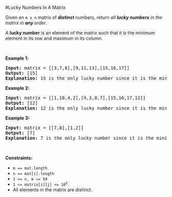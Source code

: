 #Lucky Numbers In A Matrix
<p>Given an <code>m x n</code> matrix of <strong>distinct </strong>numbers, return <em>all <strong>lucky numbers</strong> in the matrix in <strong>any </strong>order</em>.</p>
<p>A <strong>lucky number</strong> is an element of the matrix such that it is the minimum element in its row and maximum in its column.</p>
<p> </p>
<p><strong class="example">Example 1:</strong></p>
<pre><strong>Input:</strong> matrix = [[3,7,8],[9,11,13],[15,16,17]]
<strong>Output:</strong> [15]
<strong>Explanation:</strong> 15 is the only lucky number since it is the minimum in its row and the maximum in its column.
</pre>
<p><strong class="example">Example 2:</strong></p>
<pre><strong>Input:</strong> matrix = [[1,10,4,2],[9,3,8,7],[15,16,17,12]]
<strong>Output:</strong> [12]
<strong>Explanation:</strong> 12 is the only lucky number since it is the minimum in its row and the maximum in its column.
</pre>
<p><strong class="example">Example 3:</strong></p>
<pre><strong>Input:</strong> matrix = [[7,8],[1,2]]
<strong>Output:</strong> [7]
<strong>Explanation:</strong> 7 is the only lucky number since it is the minimum in its row and the maximum in its column.
</pre>
<p> </p>
<p><strong>Constraints:</strong></p>
<ul>
<li><code>m == mat.length</code></li>
<li><code>n == mat[i].length</code></li>
<li><code>1 &lt;= n, m &lt;= 50</code></li>
<li><code>1 &lt;= matrix[i][j] &lt;= 10<sup>5</sup></code>.</li>
<li>All elements in the matrix are distinct.</li>
</ul>
